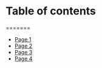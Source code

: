 # Table of contents


=======
* [Page 1](page-1.md)
* [Page 2](page-2.md)
* [Page 3](Page-3.md)
* [Page 4](page-4.md)
